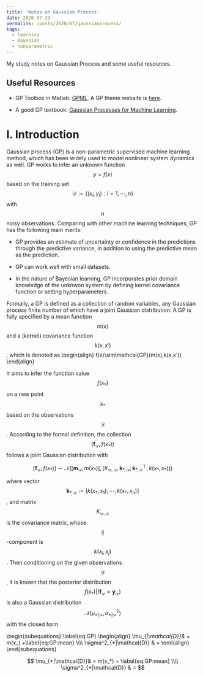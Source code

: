 ```yaml
---
title: 'Notes on Gaussian Process'
date: 2020-07-29
permalink: /posts/2020/07/gaussianprocess/
tags:
  - learning
  - Bayesian
  - nonparametric
---
```


 <script id="MathJax-script" async src="<url-to-your-site>/mathjax/tex-chtml.js"></script>

My study notes on Gaussian Process and some useful resources.

Useful Resources
------

- GP Toolbox in Matlab: [GPML](http://www.gaussianprocess.org/gpml/code/matlab/doc/). A GP theme website is [here](http://www.gaussianprocess.org/).

- A good GP textbook: [Gaussian Processes for Machine Learning](http://www.gaussianprocess.org/gpml/chapters/RW.pdf).

I. Introduction
======

Gaussian process (GP) is a non-parametric supervised  machine learning method, which has been widely used to model nonlinear system dynamics as well.  GP works to infer an unknown function $$y = f(x)$$ based on the training set $$\mathcal{D}:= \{(x_i, y_i): i=1,\cdots,n\}$$ with $$n$$ noisy observations. Comparing with other machine learning techniques, GP has the following main merits: 

- GP provides an estimate of uncertainty or confidence in the predictions through the predictive variance, in addition to using the predictive mean as the prediction.

- GP can work well with small datasets.

- In the nature of Bayesian learning, GP incorporates prior domain knowledge of the unknwon system by defining kernel covariance function or setting  hyperparameters.

Formally, a GP is defined as a collection of random variables, any Gaussian process finite number of which have a joint Gaussian distribution. A GP is fully specified by a mean function $$m(x)$$ and a (kernel) covariance function $$k(x,x')$$, which is denoted as 
\begin{align}
f(x)\sim\mathcal{GP}(m(x),k(x,x'))
\end{align}

It aims to infer the function value $$f(x_*)$$ on a new point $$x_{*}$$ based on the observations $$\mathcal{D}$$. According to the formal definition, the collection $$(\boldsymbol f_{\mathcal{D}}, f(x_*))$$ follows a joint Gaussian distribution with 

$$ [\boldsymbol f_{\mathcal{D}}; f(x_*)] \sim \mathcal{N}  \Big( [ \boldsymbol m_{\mathcal{D}}; m(x_*) ], [ K_{\mathcal{D},\mathcal{D}}, \boldsymbol k_{ *,\mathcal{D}}; \boldsymbol k_{ *,\mathcal{D}}^\top, k(x_*,x_*) ] \Big)$$

where  vector $$\boldsymbol k_{*, \mathcal{D}}:= [ k(x_*,x_1); \cdots; k(x_*, x_n)]$$, and matrix $$K_{\mathcal{D},\mathcal{D}}$$ is the covariance matrix, whose $$ij$$-component is $$ k(x_i,x_j)$$.
Then conditioning on the given observations $$\mathcal{D}$$, it is known that the posterior distribution $$f(x_*)|(\boldsymbol f_{\mathcal{D}} =\boldsymbol y_{\mathcal{D}})$$ is also a Gaussian distribution $$\mathcal{N}(\mu_{*|\mathcal{D}}, \sigma^2_{*|\mathcal{D}} )$$ with the closed form

\begin{subequations} \label{eq:GP}
\begin{align}
    \mu_{*|\mathcal{D}}& = m(x_*) +\label{eq:GP:mean}   \\\\\\\\
    \sigma^2_{*|\mathcal{D}} & = 
\end{align}
\end{subequations}

$$   \mu_{*|\mathcal{D}}& = m(x_*) + \label{eq:GP:mean}   \\\\    \sigma^2_{*|\mathcal{D}} & =   $$
